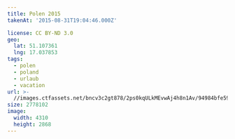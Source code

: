 ```yaml
---
title: Polen 2015
takenAt: '2015-08-31T19:04:46.000Z'

license: CC BY-ND 3.0
geo:
  lat: 51.107361
  lng: 17.037853
tags:
  - polen
  - poland
  - urlaub
  - vacation
url: >-
  //images.ctfassets.net/bncv3c2gt878/2ps0kqULkMEvwAj4h8n1Av/94984bfe5984bd6c7107adbe5d89d7d2/polen-2015_25836645502_o
size: 2778102
image:
  width: 4310
  height: 2868
---
```

